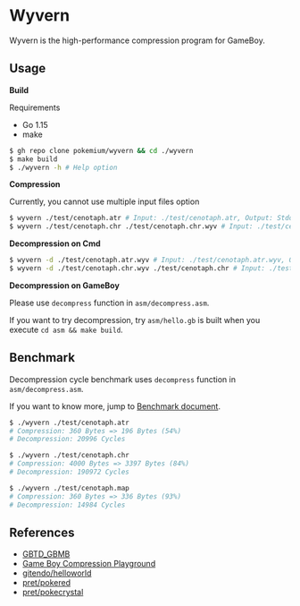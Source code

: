 # Wyvern

Wyvern is the high-performance compression program for GameBoy.

## Usage

**Build**

Requirements

- Go 1.15
- make

```sh
$ gh repo clone pokemium/wyvern && cd ./wyvern
$ make build
$ ./wyvern -h # Help option
```

**Compression**

Currently, you cannot use multiple input files option 

```sh
$ wyvern ./test/cenotaph.atr # Input: ./test/cenotaph.atr, Output: Stdout
$ wyvern ./test/cenotaph.chr ./test/cenotaph.chr.wyv # Input: ./test/cenotaph.atr, Output: ./test/cenotaph.chr.wyv
```

**Decompression on Cmd**

```sh
$ wyvern -d ./test/cenotaph.atr.wyv # Input: ./test/cenotaph.atr.wyv, Output: Stdout
$ wyvern -d ./test/cenotaph.chr.wyv ./test/cenotaph.chr # Input: ./test/cenotaph.chr.wyv, Output: ./test/cenotaph.chr
```

**Decompression on GameBoy**

Please use `decompress` function in `asm/decompress.asm`.

If you want to try decompression, try `asm/hello.gb` is built when you execute `cd asm && make build`.

## Benchmark

Decompression cycle benchmark uses `decompress` function in `asm/decompress.asm`.

If you want to know more, jump to [Benchmark document](./benchmark.md).

```sh
$ ./wyvern ./test/cenotaph.atr
# Compression: 360 Bytes => 196 Bytes (54%)
# Decompression: 20996 Cycles

$ ./wyvern ./test/cenotaph.chr
# Compression: 4000 Bytes => 3397 Bytes (84%)
# Decompression: 190972 Cycles

$ ./wyvern ./test/cenotaph.map
# Compression: 360 Bytes => 336 Bytes (93%)
# Decompression: 14984 Cycles
```

## References

- [GBTD_GBMB](https://github.com/untoxa/GBTD_GBMB)
- [Game Boy Compression Playground](https://gitendo.github.io/gbcp/)
- [gitendo/helloworld](https://github.com/gitendo/helloworld)
- [pret/pokered](https://github.com/pret/pokered)
- [pret/pokecrystal](https://github.com/pret/pokecrystal)
